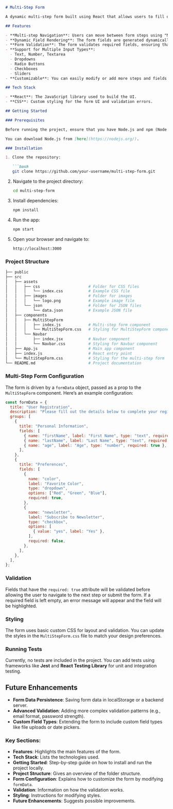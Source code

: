 ```markdown
# Multi-Step Form

A dynamic multi-step form built using React that allows users to fill out multiple sections of a form, with field validation and smooth navigation between steps.

## Features

- **Multi-step Navigation**: Users can move between form steps using "Next" and "Previous" buttons.
- **Dynamic Field Rendering**: The form fields are generated dynamically from a JSON-based configuration.
- **Form Validation**: The form validates required fields, ensuring that all required data is filled out before progressing to the next step or submitting the form.
- **Support for Multiple Input Types**: 
  - Text, Number, Textarea
  - Dropdowns
  - Radio Buttons
  - Checkboxes
  - Sliders
- **Customizable**: You can easily modify or add more steps and fields by updating the configuration.

## Tech Stack

- **React**: The JavaScript library used to build the UI.
- **CSS**: Custom styling for the form UI and validation errors.

## Getting Started

### Prerequisites

Before running the project, ensure that you have Node.js and npm (Node Package Manager) installed.

You can download Node.js from [here](https://nodejs.org/).

### Installation

1. Clone the repository:

   ```bash
   git clone https://github.com/your-username/multi-step-form.git
   ```

2. Navigate to the project directory:

   ```bash
   cd multi-step-form
   ```

3. Install dependencies:

   ```bash
   npm install
   ```

4. Run the app:

   ```bash
   npm start
   ```

5. Open your browser and navigate to:

   ```
   http://localhost:3000
   ```

### Project Structure

```bash
├── public
├── src
│   ├── assets
│   │   ├── css                     # Folder for CSS files
│   │   │   └── index.css           # Example CSS file
│   │   ├── images                  # Folder for images
│   │   │   └── logo.png            # Example image file
│   │   └── json                    # Folder for JSON files
│   │       └── data.json           # Example JSON file
│   ├── components
│   │   ├── MultiStepForm
│   │   │   ├── index.js            # Multi-step form component
│   │   │   └── MultiStepForm.css   # Styling for MultiStepForm component
│   │   └── Navbar
│   │       ├── index.jsx           # Navbar component
│   │       └── Navbar.css          # Styling for Navbar component
│   ├── App.js                      # Main app component
│   ├── index.js                    # React entry point
│   └── MultiStepForm.css           # Styling for the multi-step form
└── README.md                       # Project documentation

```

### Multi-Step Form Configuration

The form is driven by a `formData` object, passed as a prop to the `MultiStepForm` component. Here’s an example configuration:

```javascript
const formData = {
  title: "User Registration",
  description: "Please fill out the details below to complete your registration.",
  groups: [
    {
      title: "Personal Information",
      fields: [
        { name: "firstName", label: "First Name", type: "text", required: true },
        { name: "lastName", label: "Last Name", type: "text", required: true },
        { name: "age", label: "Age", type: "number", required: true },
      ],
    },
    {
      title: "Preferences",
      fields: [
        {
          name: "color",
          label: "Favorite Color",
          type: "dropdown",
          options: ["Red", "Green", "Blue"],
          required: true,
        },
        {
          name: "newsletter",
          label: "Subscribe to Newsletter",
          type: "checkbox",
          options: [
            { value: "yes", label: "Yes" },
          ],
          required: false,
        },
      ],
    },
  ],
};
```

### Validation

Fields that have the `required: true` attribute will be validated before allowing the user to navigate to the next step or submit the form. If a required field is left empty, an error message will appear and the field will be highlighted.

### Styling

The form uses basic custom CSS for layout and validation. You can update the styles in the `MultiStepForm.css` file to match your design preferences.

### Running Tests

Currently, no tests are included in the project. You can add tests using frameworks like **Jest** and **React Testing Library** for unit and integration testing.

## Future Enhancements

- **Form Data Persistence**: Saving form data in localStorage or a backend server.
- **Advanced Validation**: Adding more complex validation patterns (e.g., email format, password strength).
- **Custom Field Types**: Extending the form to include custom field types like file uploads or date pickers.


### Key Sections:
- **Features**: Highlights the main features of the form.
- **Tech Stack**: Lists the technologies used.
- **Getting Started**: Step-by-step guide on how to install and run the project locally.
- **Project Structure**: Gives an overview of the folder structure.
- **Form Configuration**: Explains how to customize the form by modifying `formData`.
- **Validation**: Information on how the validation works.
- **Styling**: Instructions for modifying styles.
- **Future Enhancements**: Suggests possible improvements.
